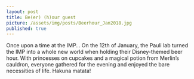 ```yaml
---
layout: post
title: Be(er) (h)our guest 
picture: /assets/img/posts/Beerhour_Jan2018.jpg
published: true
---
```

Once upon a time at the IMP…
On the 12th of January, the Pauli lab turned the IMP into a whole new world when holding their Disney-themed beer hour.
With princesses on cupcakes and a magical potion from Merlin’s cauldron, everyone gathered for the evening and enjoyed the bare necessities of life.
Hakuna matata!
